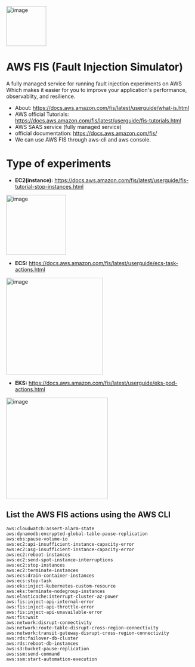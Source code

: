 <img width="107" alt="image" src="https://github.com/cloudtechner/chaos-engineering-tools/assets/87966660/f5eb0fe2-10f8-47f7-88b7-6cb290814eda">


# AWS FIS (Fault Injection Simulator)

A fully managed service for running fault injection experiments on AWS Which makes it easier for you to improve your application's performance, observablity, and resilience.

* About: https://docs.aws.amazon.com/fis/latest/userguide/what-is.html
* AWS official Tutorials: https://docs.aws.amazon.com/fis/latest/userguide/fis-tutorials.html
* AWS SAAS service (fully managed service)
* official documentation: https://docs.aws.amazon.com/fis/
* We can use AWS FIS through aws-cli and aws console.

# Type of experiments

* **EC2(instance):** https://docs.aws.amazon.com/fis/latest/userguide/fis-tutorial-stop-instances.html

<img width="160" alt="image" src="https://github.com/cloudtechner/chaos-engineering-tools/assets/87966660/bb538ef4-ba15-4863-a2fd-ae42e90cc939">



* **ECS:** https://docs.aws.amazon.com/fis/latest/userguide/ecs-task-actions.html
<img width="259" alt="image" src="https://github.com/cloudtechner/chaos-engineering-tools/assets/87966660/88a35dbe-66df-4c45-a060-169136671852">
  
* **EKS:** https://docs.aws.amazon.com/fis/latest/userguide/eks-pod-actions.html
<img width="272" alt="image" src="https://github.com/cloudtechner/chaos-engineering-tools/assets/87966660/d893da50-76bd-4cf8-969c-c2af0011f30b">

## List the AWS FIS actions using the AWS CLI

```
aws:cloudwatch:assert-alarm-state
aws:dynamodb:encrypted-global-table-pause-replication
aws:ebs:pause-volume-io
aws:ec2:api-insufficient-instance-capacity-error
aws:ec2:asg-insufficient-instance-capacity-error 
aws:ec2:reboot-instances
aws:ec2:send-spot-instance-interruptions
aws:ec2:stop-instances
aws:ec2:terminate-instances
aws:ecs:drain-container-instances
aws:ecs:stop-task
aws:eks:inject-kubernetes-custom-resource
aws:eks:terminate-nodegroup-instances
aws:elasticache:interrupt-cluster-az-power
aws:fis:inject-api-internal-error
aws:fis:inject-api-throttle-error
aws:fis:inject-api-unavailable-error
aws:fis:wait
aws:network:disrupt-connectivity
aws:network:route-table-disrupt-cross-region-connectivity
aws:network:transit-gateway-disrupt-cross-region-connectivity
aws:rds:failover-db-cluster
aws:rds:reboot-db-instances
aws:s3:bucket-pause-replication
aws:ssm:send-command
aws:ssm:start-automation-execution
```




